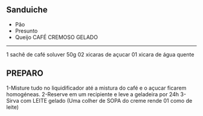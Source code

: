 ## Sanduiche
* Pão
* Presunto
* Queijo
CAFÉ CREMOSO GELADO
-------------------
1 sachê de café soluver 50g
02 xicaras de açucar
01 xicara de água quente

PREPARO
-------
1-Misture tudo no liquidificador até a mistura do café e o açucar ficarem homogéneas.
2-Reserve em um recipiente e leve a geladeira por 24h
3-Sirva com LEITE gelado (Uma colher de SOPA do creme rende 01 como de leite)
